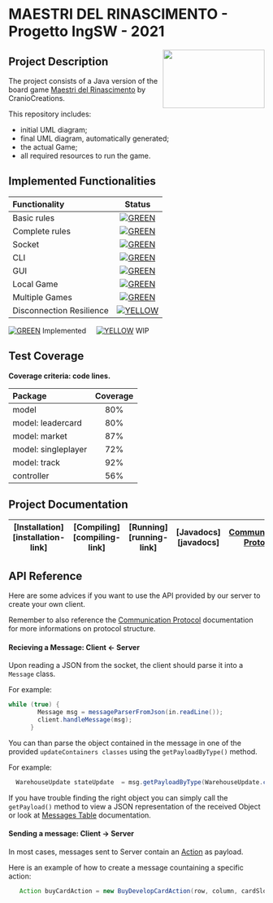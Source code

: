 # MAESTRI DEL RINASCIMENTO - Progetto IngSW - 2021
<img src="https://user-images.githubusercontent.com/63519918/123807789-73b62680-d8f0-11eb-94cf-faca0ef8a6a3.PNG" width=200px height=115 px align="right" />

## Project Description
The project consists of a Java version of the board game [Maestri del Rinascimento](https://www.craniocreations.it/prodotto/masters-of-renaissance/) by CranioCreations.

This repository includes:
* initial UML diagram;
* final UML diagram, automatically generated;
* the actual Game;
* all required resources to run the game.

## Implemented Functionalities
| Functionality | Status |
|:-----------------------|:------------------------------------:|
| Basic rules |[![GREEN](http://placehold.it/15/44bb44/44bb44)](#)|
| Complete rules | [![GREEN](http://placehold.it/15/44bb44/44bb44)](#) |
| Socket | [![GREEN](http://placehold.it/15/44bb44/44bb44)](#) |
| CLI | [![GREEN](http://placehold.it/15/44bb44/44bb44)](#) |
| GUI | [![GREEN](http://placehold.it/15/44bb44/44bb44)](#) |
| Local Game | [![GREEN](http://placehold.it/15/44bb44/44bb44)](#)|
| Multiple Games | [![GREEN](http://placehold.it/15/44bb44/44bb44)](#)|
| Disconnection Resilience | [![YELLOW](http://placehold.it/15/ffdd00/ffdd00)](#)|

[![GREEN](http://placehold.it/15/44bb44/44bb44)](#) Implemented &nbsp;&nbsp;&nbsp;
[![YELLOW](http://placehold.it/15/ffdd00/ffdd00)](#) WIP
<!--
[![RED](http://placehold.it/15/f03c15/f03c15)](#)
[![YELLOW](http://placehold.it/15/ffdd00/ffdd00)](#)
[![GREEN](http://placehold.it/15/44bb44/44bb44)](#)
-->

## Test Coverage

**Coverage criteria: code lines.**

| Package | Coverage |
|:-----------------------|:------------------:|
| model | 80% |
| model: leadercard | 80% | 
| model: market | 87% | 
| model: singleplayer | 72% | 
| model: track | 92% | 
| controller | 56% | 




## Project Documentation
| **[Installation][installation-link]**     | **[Compiling][compiling-link]**     |    **[Running][running-link]**       | **[Javadocs][javadocs]** | **[Communication Protocol][communicationProtocol-link]**
|-------------------------------------|-------------------------------------|-------------------------------------|-------------------------------------|-------------------------------------|


## API Reference

Here are some advices if you want to use the API provided by our server to create your own client.

Remember to also reference the [Communication Protocol](#COMMUNICATION-PROTOCOL) documentation for more 
informations on protocol structure.

#### Recieving a Message: Client <- Server
Upon reading a JSON from the socket, the client should parse it into a ` Message ` class.

For example:
  ```java
 while (true) {
          Message msg = messageParserFromJson(in.readLine());
          client.handleMessage(msg);
        }
```

You can than parse the object contained in the message in one of the provided
` updateContainers classes ` using the ` getPayloadByType() ` method.

For example:
 ```java
   WarehouseUpdate stateUpdate  = msg.getPayloadByType(WarehouseUpdate.class)
```

If you have trouble finding the right object you can simply call the ` getPayload() ` method to view
a JSON representation of the received Object or look at [Messages Table](#Messages-Table) documentation.

#### Sending a message: Client -> Server

In most cases, messages sent to Server contain an [Action](#Action-Table) as payload.

Here is an example of how to create a message countaining a specific action:
```java
   Action buyCardAction = new BuyDevelopCardAction(row, column, cardSlot);
```



[communicationProtocol-link]: https://github.com/Stefano-Civelli/ingswAM2021-Bernardelle-Civelli-Amati/wiki/Communication+Protocol
